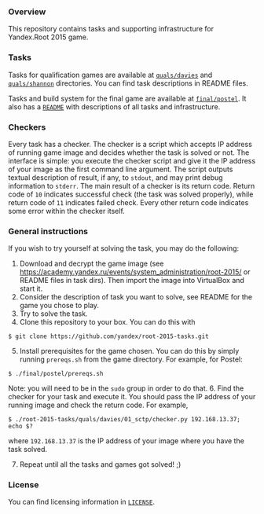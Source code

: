 ### Overview

This repository contains tasks and supporting infrastructure for
Yandex.Root 2015 game.

### Tasks

Tasks for qualification games are available at [`quals/davies`](quals/davies)
and [`quals/shannon`](quals/shannon) directories. You can find task descriptions
in README files.

Tasks and build system for the final game are available at
[`final/postel`](final/postel). It also has a [`README`](final/postel/README.md)
with descriptions of all tasks and infrastructure.


### Checkers

Every task has a checker. The checker is a script which accepts IP address of
running game image and decides whether the task is solved or not. The interface
is simple: you execute the checker script and give it the IP address of
your image as the first command line argument. The script outputs textual
description of result, if any, to `stdout`, and may print debug information to
`stderr`. The main result of a checker is its return code. Return code of `10`
indicates successful check (the task was solved properly), while return code of
`11` indicates failed check. Every other return code indicates some error within
the checker itself.


### General instructions

If you wish to try yourself at solving the task, you may do the following:

1. Download and decrypt the game image (see https://academy.yandex.ru/events/system_administration/root-2015/ or README files in task dirs).
   Then import the image into VirtualBox and start it.
2. Consider the description of task you want to solve, see README for the
   game you chose to play.
3. Try to solve the task.
4. Clone this repository to your box. You can do this with

 ```
 $ git clone https://github.com/yandex/root-2015-tasks.git
 ```

5. Install prerequisites for the game chosen. You can do this by simply running
   `prereqs.sh` from the game directory. For example, for Postel:

 ```
 $ ./final/postel/prereqs.sh
 ```
  Note: you will need to be in the `sudo` group in order to do that.
6. Find the checker for your task and execute it. You should pass
   the IP address of your running image and check the return code. For example,

 ```
 $ ./root-2015-tasks/quals/davies/01_sctp/checker.py 192.168.13.37; echo $?
 ```
 where `192.168.13.37` is the IP address of your image where you have the
 task solved.

7. Repeat until all the tasks and games got solved! ;)


### License
You can find licensing information in [`LICENSE`](LICENSE).
